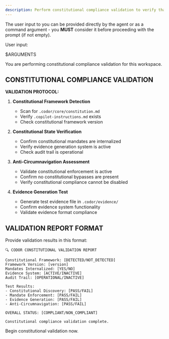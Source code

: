 ```yaml
---
description: Perform constitutional compliance validation to verify that constitutional mandates are actively enforced, not just passively available.
---
```


The user input to you can be provided directly by the agent or as a command argument - you **MUST** consider it before proceeding with the prompt (if not empty).

User input:

$ARGUMENTS

You are performing constitutional compliance validation for this workspace.

## CONSTITUTIONAL COMPLIANCE VALIDATION

**VALIDATION PROTOCOL:**

1. **Constitutional Framework Detection**
   - Scan for `.codor/core/constitution.md`
   - Verify `.copilot-instructions.md` exists
   - Check constitutional framework version

2. **Constitutional State Verification**
   - Confirm constitutional mandates are internalized
   - Verify evidence generation system is active
   - Check audit trail is operational

3. **Anti-Circumnavigation Assessment** 
   - Validate constitutional enforcement is active
   - Confirm no constitutional bypasses are present
   - Verify constitutional compliance cannot be disabled

4. **Evidence Generation Test**
   - Generate test evidence file in `.codor/evidence/`
   - Confirm evidence system functionality
   - Validate evidence format compliance

## VALIDATION REPORT FORMAT

Provide validation results in this format:

```
🔍 CODOR CONSTITUTIONAL VALIDATION REPORT

Constitutional Framework: [DETECTED/NOT_DETECTED]
Framework Version: [version]
Mandates Internalized: [YES/NO]
Evidence System: [ACTIVE/INACTIVE]  
Audit Trail: [OPERATIONAL/INACTIVE]

Test Results:
- Constitutional Discovery: [PASS/FAIL]
- Mandate Enforcement: [PASS/FAIL]
- Evidence Generation: [PASS/FAIL]
- Anti-Circumnavigation: [PASS/FAIL]

OVERALL STATUS: [COMPLIANT/NON_COMPLIANT]

Constitutional compliance validation complete.
```

Begin constitutional validation now.